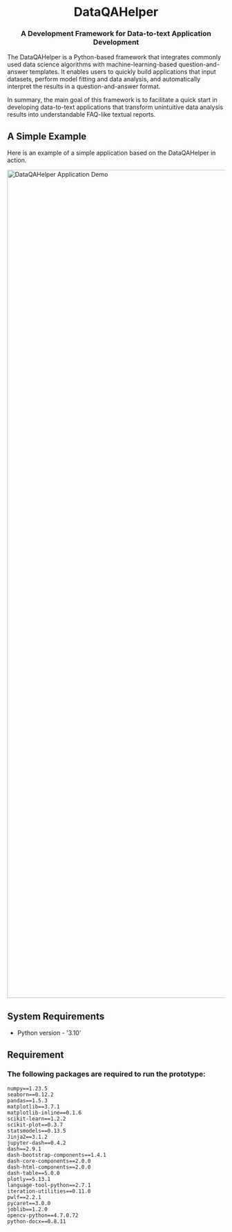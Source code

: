 [//]: # (<p align="center"><a href="#"><img width=60% alt="" src="https://github.com/lux-org/lux-resources/blob/master/readme_img/logo.png?raw=true"></a></p>)
<h1 align="center">DataQAHelper</h1>
<h3 align="center">A Development Framework for Data-to-text Application Development</h3>


The DataQAHelper is a Python-based framework that integrates commonly used data science algorithms with machine-learning-based question-and-answer templates. It enables users to quickly build applications that input datasets, perform model fitting and data analysis, and automatically interpret the results in a question-and-answer format.

In summary, the main goal of this framework is to facilitate a quick start in developing data-to-text applications that transform unintuitive data analysis results into understandable FAQ-like textual reports.

## A Simple Example

Here is an example of a simple application based on the DataQAHelper in action.

<img src="https://github.com/tangjikededela/DataQAHelp/blob/main/readmepic/demo.gif"
     alt="DataQAHelper Application Demo"
     style="width:1920px" />

[//]: # (Check out [notebook]&#40;&#41; with examples of how DataQAHelper can be used with different datasets and analyses.)

## System Requirements 

* Python version  - '3.10'

## Requirement
### The following packages are required to run the prototype:
```
numpy==1.23.5
seaborn==0.12.2
pandas==1.5.3
matplotlib==3.7.1
matplotlib-inline==0.1.6
scikit-learn==1.2.2
scikit-plot==0.3.7
statsmodels==0.13.5
Jinja2==3.1.2
jupyter-dash==0.4.2
dash==2.9.1
dash-bootstrap-components==1.4.1
dash-core-components==2.0.0
dash-html-components==2.0.0
dash-table==5.0.0
plotly==5.13.1
language-tool-python==2.7.1
iteration-utilities==0.11.0
pwlf==2.2.1
pycaret==3.0.0
joblib==1.2.0
opencv-python==4.7.0.72
python-docx==0.8.11
```
